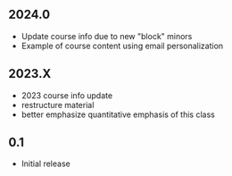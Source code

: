 
## 2024.0

- Update course info due to new "block" minors
- Example of course content using email personalization

## 2023.X

- 2023 course info update 
- restructure material
- better emphasize quantitative emphasis of this class

## 0.1

- Initial release
